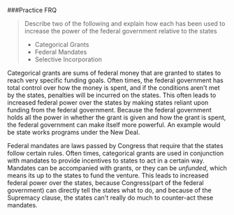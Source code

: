 ###Practice FRQ
>Describe two of the following and explain how each has been used to increase the power of the federal government relative to the states
> - Categorical Grants
> - Federal Mandates
> - Selective Incorporation

Categorical grants are sums of federal money that are granted to states to reach very specific funding goals.  Often times, the federal government has total control over how the money is spent, and if the conditions aren't met by the states, penalties will be incurred on the states.  This often leads to increased federal power over the states by making states reliant upon funding from the federal government.  Because the federal government holds all the power in whether the grant is given and how the grant is spent, the federal government can make itself more powerful.  An example would be state works programs under the New Deal.

Federal mandates are laws passed by Congress that require that the states follow certain rules.  Often times, categorical grants are used in conjunction with mandates to provide incentives to states to act in a certain way.  Mandates can be accompanied with grants, or they can be *unfunded*, which means its up to the states to fund the venture.  This leads to increased federal power over the states, because Congress(part of the federal government) can directly tell the states what to do, and because of the Supremacy clause, the states can't really do much to counter-act these mandates.
